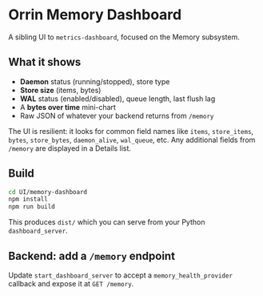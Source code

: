 # Orrin Memory Dashboard

A sibling UI to `metrics-dashboard`, focused on the Memory subsystem.

## What it shows
- **Daemon** status (running/stopped), store type
- **Store size** (items, bytes)
- **WAL** status (enabled/disabled), queue length, last flush lag
- A **bytes over time** mini-chart
- Raw JSON of whatever your backend returns from `/memory`

The UI is resilient: it looks for common field names like `items`, `store_items`, `bytes`, `store_bytes`, `daemon_alive`, `wal_queue`, etc.
Any additional fields from `/memory` are displayed in a Details list.

## Build

```bash
cd UI/memory-dashboard
npm install
npm run build
```

This produces `dist/` which you can serve from your Python `dashboard_server`.

## Backend: add a `/memory` endpoint

Update `start_dashboard_server` to accept a `memory_health_provider` callback and expose it at `GET /memory`.
